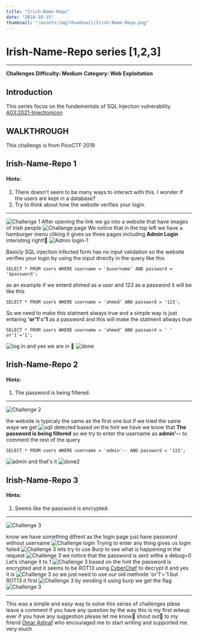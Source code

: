 ```yaml
---
title: "Irish-Name-Repo"
date: "2024-10-15"
thumbnail: "/assets/img/thumbnail/Irish-Name-Repo.png"
---
```


# Irish-Name-Repo series [1,2,3] 

---

**Challenges Difficulty: Medium**
**Category: Web Exploitation**


## Introduction
This series focus on the fundementals of SQL Injection vulnerability <a href = "https://owasp.org/www-community/attacks/SQL_Injection" target = "_blank" >A03:2021-Injectionicon</a>
## WALKTHROUGH
This challengs is from PicoCTF 2019 
## Irish-Name-Repo 1
#### Hints:
1. There doesn't seem to be many ways to interact with this. I wonder if the users are kept in a database?
2. Try to think about how the website verifies your login. 

---

![Challenge 1](/assets/img/posts/post-1/chal1.png )
After opening the link we go into a website that have images of Irish people 
![Challange page](/assets/img/posts/post-1/Irish-Name-Repo.png)
We notice that in the top left we have a hamburger menu cliking it gives us three pages including **Admin Login** interisting right!🤔
![Admin login-1](/assets/img/posts/post-1/adminlogin1.png)

Basicly SQL injection infected form has no input validation so the website verifies your login by using the input directly in the query like this
```
SELECT * FROM users WHERE username = '$username' AND password = '$password';
```
as an example if we enterd ahmed as a user and 123 as a password it will be like this
```
SELECT * FROM users WHERE username = 'ahmed' AND password = '123';
```
So we need to make this statment always true and a simple way is just entaring **'or'1'='1** as a password and this will make the statment allways true

```
SELECT * FROM users WHERE username = 'ahmed' AND password = ' ' or'1'='1';
```
![log in](/assets/img/posts/post-1/adminlogin1-1.png)
and yes we are in 🤗
![done](/assets/img/posts/post-1/finalso1.png)
## Irish-Name-Repo 2
#### Hints:
1. The password is being filtered.

---

![Challenge 2](/assets/img/posts/post-1/chal2.png )

the website is typicaly the same as the first one but if we tried the same waye we get 
![sqli detected](/assets/img/posts/post-1/sqlidetected.png)
based on the hint we have we know that **The password is being filtered**
so we try to enter the username as **admin'--** to comment the rest of the query 

```
SELECT * FROM users WHERE username = 'admin'-- AND password = '123';
```
![admin](/assets/img/posts/post-1/adminlogin2.png)
and that's it 
![done2](/assets/img/posts/post-1/finalsol2.png)

## Irish-Name-Repo 3
#### Hints:
1. Seems like the password is encrypted.

---

![Challenge 3](/assets/img/posts/post-1/chal3.png )

know we have something difrent as the login page just have password without username
![Challenge login](/assets/img/posts/post-1/adminlogin3.png)
Trying to enter any thing gives us login failed
![Challenge 3](/assets/img/posts/post-1/loginfailed.png)
lets try to use Burp to see what is happening in the request
![Challenge 3](/assets/img/posts/post-1/burb1.png)
we notice that the password is sent withe a debug=0 Let’s change it to 1 
![Challenge 3](/assets/img/posts/post-1/burb2.png) 
based on the hint the password is encrypted and it seems to be ROT13 using [CyberChef](https://gchq.github.io/CyberChef/#recipe=ROT13(true,true,false,13)&oenc=65001) to decrypt it and yes it is 
![Challenge 3](/assets/img/posts/post-1/rot1-13.png)
so we just need to use our old methode 'or'1'='1 but ROT13 it first 
![Challenge 3](/assets/img/posts/post-1/rot13.png)
by sending it using burp we get the flag 
![Challenge 3](/assets/img/posts/post-1/finalsol.png)

---

This was a simple and easy way to solve this series of challenges plese leave a comment if you have any question 
by the way this is my first witeup ever if you have any suggestion please let me know🤗
shout out📢 to my friend [Omar Ashraf](https://www.linkedin.com/in/omar-ashraf-abdul-qader/) who encouraged me to start writing and supported me very much